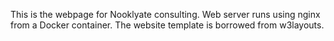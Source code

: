 This is the webpage for Nooklyate consulting. Web server runs using nginx from a Docker container. The 
website template is borrowed from w3layouts.